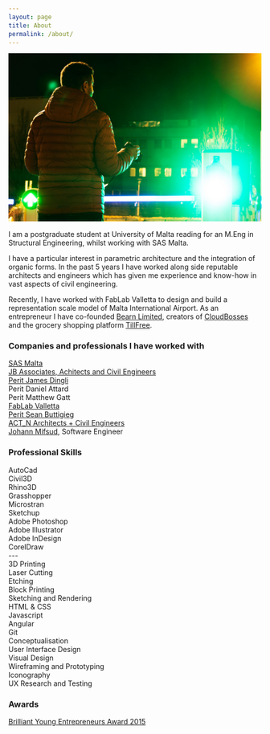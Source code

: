 ```yaml
---
layout: page
title: About
permalink: /about/
---
```


![Portfolio-artwork](/assets/img/home-1.jpg)

I am a postgraduate student at University of Malta reading for an M.Eng in Structural Engineering, whilst working with SAS Malta.

I have a particular interest in parametric architecture and the integration of organic forms. In the past 5 years I have worked along side reputable architects and engineers which has given me experience and know-how in vast aspects of civil engineering.

Recently, I have worked with FabLab Valletta to design and build a representation scale model of Malta International Airport. As an entrepreneur I have co-founded [Bearn Limited](http://bearn.com/), creators of [CloudBosses](http://cloudbosses.com/) and the grocery shopping platform [TillFree](https://tillfree.com/).
<div class="row pb-3">
<div class="col-md-12">
	<h3>Companies and professionals I have worked with</h3>
</div>
<div class="col-md-12">
	<a href="https://sasmalta.com/">SAS Malta</a><br>
<a href="https://www.linkedin.com/company/joe-bugeja-associates/about/">JB Associates, Achitects and Civil Engineers</a><br>
<a href="http://www.jamesdingli.com.mt/index.html">Perit James Dingli</a><br>
Perit Daniel Attard<br>
Perit Matthew Gatt<br>	
<a href="https://www.apvalletta.eu/about/4-sapperstreet/fablabvalletta">FabLab Valletta</a><br>	
<a href="https://archinect.com/sean.a.buttigieg">Perit Sean Buttigieg</a><br>
<a href="http://www.actn-studio.com/?utm_source=Yellow&utm_medium=Yellow-Website&utm_campaign=Landing-Page">ACT_N Architects + Civil Engineers</a><br>
<a href="http://johannmifsud.com/">Johann Mifsud</a>, Software Engineer
</div>
</div>

<div class="row pb-3">
<div class="col-md-12">
	<h3>Professional Skills</h3>
</div>
<div class="col-md-6">
AutoCad<br>
Civil3D<br>	
Rhino3D<br>
Grasshopper<br>
Microstran<br>
Sketchup<br>
Adobe Photoshop<br>
Adobe Illustrator<br>
Adobe InDesign<br>
CorelDraw<br>
---<br>
3D Printing<br>
Laser Cutting<br>
Etching<br>
Block Printing<br>
Sketching and Rendering<br>
</div>
	<div class="col-md-6">
HTML & CSS<br>
Javascript<br>
Angular<br>
Git<br>
Conceptualisation<br>
User Interface Design<br>
Visual Design<br>
Wireframing and Prototyping<br>
Iconography<br>
UX Research and Testing<br>

</div>
</div>

### Awards

[Brilliant Young Entrepreneurs Award 2015](https://timesofmalta.com/articles/view/ye-team-all-for-active-lifestyle.578093)